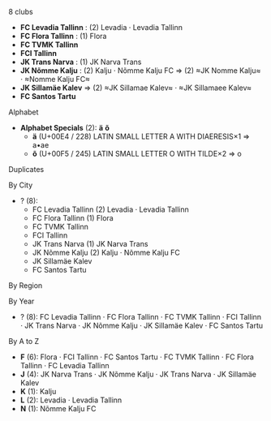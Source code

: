 8 clubs

- **FC Levadia Tallinn** : (2) Levadia · Levadia Tallinn
- **FC Flora Tallinn** : (1) Flora
- **FC TVMK Tallinn**
- **FCI Tallinn**
- **JK Trans Narva** : (1) JK Narva Trans
- **JK Nõmme Kalju** : (2) Kalju · Nõmme Kalju FC ⇒ (2) ≈JK Nomme Kalju≈ · ≈Nomme Kalju FC≈
- **JK Sillamäe Kalev** ⇒ (2) ≈JK Sillamae Kalev≈ · ≈JK Sillamaee Kalev≈
- **FC Santos Tartu**




Alphabet

- **Alphabet Specials** (2):  **ä**  **õ** 
  - **ä** (U+00E4 / 228) LATIN SMALL LETTER A WITH DIAERESIS×1 ⇒ a•ae
  - **õ** (U+00F5 / 245) LATIN SMALL LETTER O WITH TILDE×2 ⇒ o




Duplicates





By City

- ? (8): 
  - FC Levadia Tallinn  (2) Levadia · Levadia Tallinn
  - FC Flora Tallinn  (1) Flora
  - FC TVMK Tallinn 
  - FCI Tallinn 
  - JK Trans Narva  (1) JK Narva Trans
  - JK Nõmme Kalju  (2) Kalju · Nõmme Kalju FC
  - JK Sillamäe Kalev 
  - FC Santos Tartu 




By Region





By Year

- ? (8):   FC Levadia Tallinn · FC Flora Tallinn · FC TVMK Tallinn · FCI Tallinn · JK Trans Narva · JK Nõmme Kalju · JK Sillamäe Kalev · FC Santos Tartu






By A to Z

- **F** (6): Flora · FCI Tallinn · FC Santos Tartu · FC TVMK Tallinn · FC Flora Tallinn · FC Levadia Tallinn
- **J** (4): JK Narva Trans · JK Nõmme Kalju · JK Trans Narva · JK Sillamäe Kalev
- **K** (1): Kalju
- **L** (2): Levadia · Levadia Tallinn
- **N** (1): Nõmme Kalju FC




